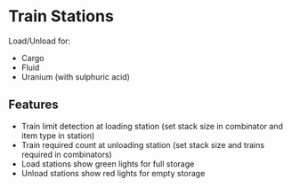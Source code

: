 # Train Stations

Load/Unload for:

- Cargo
- Fluid
- Uranium (with sulphuric acid)

## Features

- Train limit detection at loading station (set stack size in combinator and item type in station)
- Train required count at unloading station (set stack size and trains required in combinators)
- Load stations show green lights for full storage
- Unload stations show red lights for empty storage


